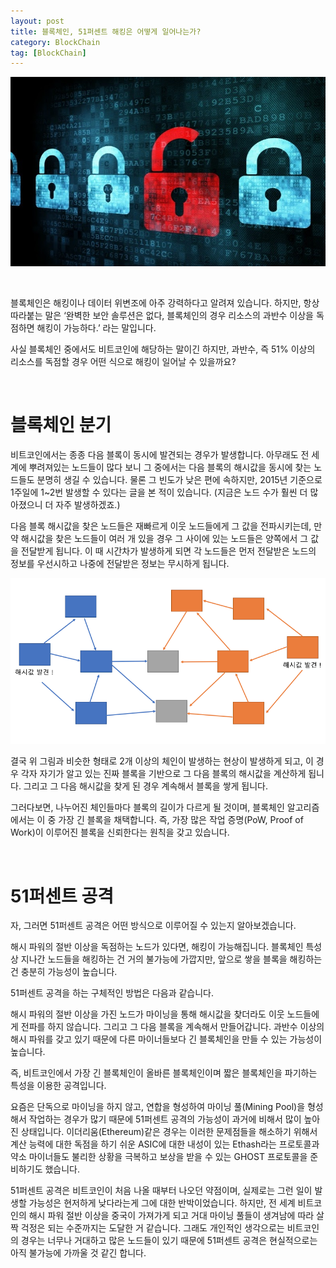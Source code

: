 ```yaml
---
layout: post
title: 블록체인, 51퍼센트 해킹은 어떻게 일어나는가?
category: BlockChain
tag: [BlockChain]
---
```


![image -fullwidth](/assets/2017-06-26-how-to-hacking-blockchain/01.jpg)

<br>

블록체인은 해킹이나 데이터 위변조에 아주 강력하다고 알려져 있습니다.
하지만, 항상 따라붙는 말은 ‘완벽한 보안 솔루션은 없다, 블록체인의 경우 리소스의
과반수 이상을 독점하면 해킹이 가능하다.’ 라는 말입니다.

사실 블록체인 중에서도 비트코인에 해당하는 말이긴 하지만, 과반수, 즉 51% 이상의 리소스를
독점할 경우 어떤 식으로 해킹이 일어날 수 있을까요?

<br>

# 블록체인 분기

비트코인에서는 종종 다음 블록이 동시에 발견되는 경우가 발생합니다. 아무래도 전 세계에
뿌려져있는 노드들이 많다 보니 그 중에서는 다음 블록의 해시값을 동시에 찾는 노드들도
분명히 생길 수 있습니다. 물론 그 빈도가 낮은 편에 속하지만, 2015년 기준으로
1주일에 1~2번 발생할 수 있다는 글을 본 적이 있습니다.
(지금은 노드 수가 훨씬 더 많아졌으니 더 자주 발생하겠죠.)

다음 블록 해시값을 찾은 노드들은 재빠르게 이웃 노드들에게 그 값을 전파시키는데,
만약 해시값을 찾은 노드들이 여러 개 있을 경우 그 사이에 있는 노드들은 양쪽에서
그 값을 전달받게 됩니다. 이 때 시간차가 발생하게 되면 각 노드들은 먼저 전달받은
노드의 정보를 우선시하고 나중에 전달받은 정보는 무시하게 됩니다.

![image -fullwidth](/assets/2017-06-26-how-to-hacking-blockchain/02.png)

결국 위 그림과 비슷한 형태로 2개 이상의 체인이 발생하는 현상이 발생하게 되고,
이 경우 각자 자기가 알고 있는 진짜 블록을 기반으로 그 다음 블록의 해시값을 계산하게 됩니다.
그리고 그 다음 해시값을 찾게 된 경우 계속해서 블록을 쌓게 됩니다.

그러다보면, 나누어진 체인들마다 블록의 길이가 다르게 될 것이며, 블록체인 알고리즘에서는
이 중 가장 긴 블록을 채택합니다. 즉, 가장 많은 작업 증명(PoW, Proof of Work)이 이루어진
블록을 신뢰한다는 원칙을 갖고 있습니다.

<br>

# 51퍼센트 공격

자, 그러면 51퍼센트 공격은 어떤 방식으로 이루어질 수 있는지 알아보겠습니다.

해시 파워의 절반 이상을 독점하는 노드가 있다면, 해킹이 가능해집니다. 블록체인 특성상
지나간 노드들을 해킹하는 건 거의 불가능에 가깝지만, 앞으로 쌓을 블록을 해킹하는 건
충분히 가능성이 높습니다.

51퍼센트 공격을 하는 구체적인 방법은 다음과 같습니다.

해시 파워의 절반 이상을 가진 노드가 마이닝을 통해 해시값을 찾더라도 이웃 노드들에게
전파를 하지 않습니다. 그리고 그 다음 블록을 계속해서 만들어갑니다. 과반수 이상의
해시 파워를 갖고 있기 때문에 다른 마이너들보다 긴 블록체인을 만들 수 있는 가능성이 높습니다.

즉, 비트코인에서 가장 긴 블록체인이 올바른 블록체인이며 짧은 블록체인을 파기하는
특성을 이용한 공격입니다.

요즘은 단독으로 마이닝을 하지 않고, 연합을 형성하여 마이닝 풀(Mining Pool)을 형성해서
작업하는 경우가 많기 때문에 51퍼센트 공격의 가능성이 과거에 비해서 많이 높아진 상태입니다.
이더리움(Ethereum)같은 경우는 이러한 문제점들을 해소하기 위해서 계산 능력에 대한 독점을
하기 쉬운 ASIC에 대한 내성이 있는 Ethash라는 프로토콜과 약소 마이너들도 불리한 상황을
극복하고 보상을 받을 수 있는 GHOST 프로토콜을 준비하기도 했습니다.

51퍼센트 공격은 비트코인이 처음 나올 때부터 나오던 약점이며, 실제로는 그런 일이
발생할 가능성은 현저하게 낮다라는게 그에 대한 반박이었습니다. 하지만, 전 세계 비트코인의
해시 파워 절반 이상을 중국이 가져가게 되고 거대 마이닝 풀들이 생겨남에 따라 살짝
걱정은 되는 수준까지는 도달한 거 같습니다. 그래도 개인적인 생각으로는 비트코인의 경우는
너무나 거대하고 많은 노드들이 있기 때문에 51퍼센트 공격은 현실적으로는 아직 불가능에
가까울 것 같긴 합니다.
